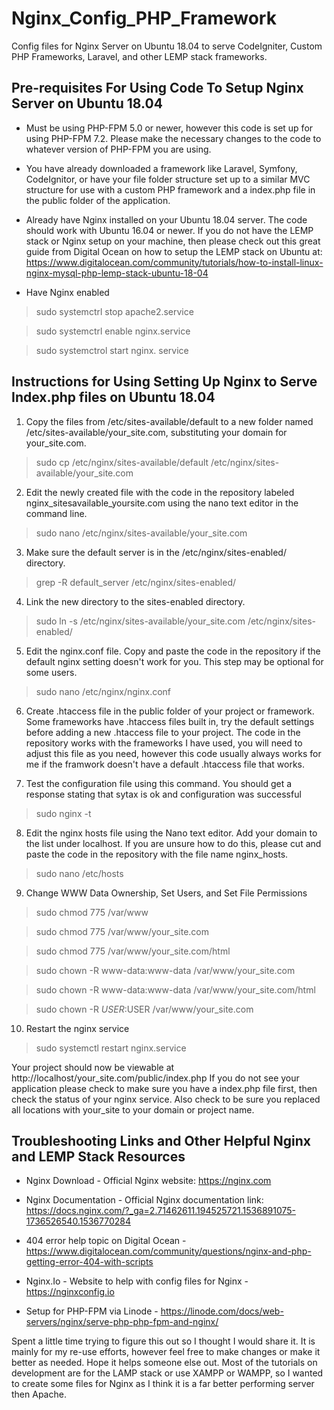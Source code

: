 # Nginx_Config_PHP_Framework
Config files for Nginx Server on Ubuntu 18.04 to serve CodeIgniter, Custom PHP Frameworks, Laravel, and other LEMP stack frameworks.

## Pre-requisites For Using Code To Setup Nginx Server on Ubuntu 18.04

* Must be using PHP-FPM 5.0 or newer, however this code is set up for using PHP-FPM 7.2. Please make the necessary changes to the code to whatever version of PHP-FPM you are using.

* You have already downloaded a framework like Laravel, Symfony, CodeIgnitor, or have your file folder structure set up to a similar MVC structure for use with a custom PHP framework and a index.php file in the public folder of the application.

* Already have Nginx installed on your Ubuntu 18.04 server. The code should work with Ubuntu 16.04 or newer. If you do not have the LEMP stack or Nginx setup on your machine, then please check out this great guide from Digital Ocean on how to setup the LEMP stack on Ubuntu at: https://www.digitalocean.com/community/tutorials/how-to-install-linux-nginx-mysql-php-lemp-stack-ubuntu-18-04

* Have Nginx enabled

> sudo systemctrl stop apache2.service

> sudo systemctrl enable nginx.service

> sudo systemctrol start nginx. service

## Instructions for Using Setting Up Nginx to Serve Index.php files on Ubuntu 18.04

1. Copy the files from /etc/sites-available/default to a new folder named /etc/sites-available/your_site.com, substituting your domain for your_site.com.

> sudo cp /etc/nginx/sites-available/default /etc/nginx/sites-available/your_site.com

2. Edit the newly created file with the code in the repository labeled nginx_sitesavailable_yoursite.com using the nano text editor in the command line.

> sudo nano /etc/nginx/sites-available/your_site.com

3. Make sure the default server is in the /etc/nginx/sites-enabled/ directory.

> grep -R default_server /etc/nginx/sites-enabled/

4. Link the new directory to the sites-enabled directory. 

> sudo ln -s /etc/nginx/sites-available/your_site.com /etc/nginx/sites-enabled/

5. Edit the nginx.conf file. Copy and paste the code in the repository if the default nginx setting doesn't work for you. This step may be optional for some users.

> sudo nano /etc/nginx/nginx.conf

6. Create .htaccess file in the public folder of your project or framework. Some frameworks have .htaccess files built in, try the default settings before adding a new .htaccess file to your project. The code in the repository works with the frameworks I have used, you will need to adjust this file as you need, however this code usually always works for me if the framwork doesn't have a default .htaccess file that works. 

7. Test the configuration file using this command. You should get a response stating that sytax is ok and configuration was successful 

> sudo nginx -t

8. Edit the nginx hosts file using the Nano text editor. Add your domain to the list under localhost. If you are unsure how to do this, please cut and paste the code in the repository with the file name nginx_hosts.

> sudo nano /etc/hosts

9. Change WWW Data Ownership, Set Users, and Set File Permissions

> sudo chmod 775 /var/www

> sudo chmod 775 /var/www/your_site.com

> sudo chmod 775 /var/www/your_site.com/html

> sudo chown -R www-data:www-data /var/www/your_site.com

> sudo chown -R www-data:www-data /var/www/your_site.com/html

> sudo chown -R $USER:$USER /var/www/your_site.com

10. Restart the nginx service

>  sudo systemctl restart nginx.service

Your project should now be viewable at http://localhost/your_site.com/public/index.php If you do not see your application please check to make sure you have a index.php file first, then check the status of your nginx service. Also check to be sure you replaced all locations with your_site to your domain or project name.

## Troubleshooting Links and Other Helpful Nginx and LEMP Stack Resources

* Nginx Download - Official Nginx website: https://nginx.com

* Nginx Documentation - Official Nginx documentation link: https://docs.nginx.com/?_ga=2.71462611.194525721.1536891075-1736526540.1536770284

* 404 error help topic on Digital Ocean - https://www.digitalocean.com/community/questions/nginx-and-php-getting-error-404-with-scripts

* Nginx.Io - Website to help with config files for Nginx - https://nginxconfig.io

* Setup for PHP-FPM via Linode -  https://linode.com/docs/web-servers/nginx/serve-php-php-fpm-and-nginx/

Spent a little time trying to figure this out so I thought I would share it. It is mainly for my re-use efforts, however feel free to make changes or make it better as needed. Hope it helps someone else out. Most of the tutorials on development are for the LAMP stack or use XAMPP or WAMPP, so I wanted to create some files for Nginx as I think it is a far better performing server then Apache.
